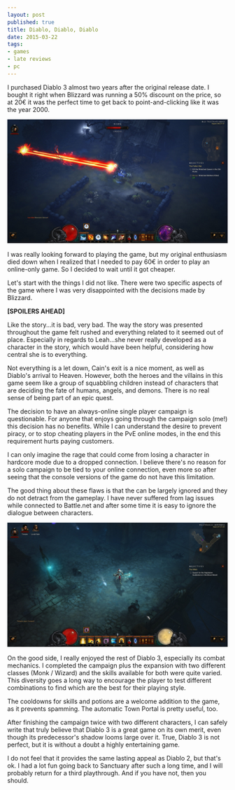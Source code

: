```yaml
---
layout: post
published: true
title: Diablo, Diablo, Diablo
date: 2015-03-22
tags:
- games
- late reviews
- pc
---
```

I purchased Diablo 3 almost two years after the original release date. I bought it right when Blizzard was running a 50% discount on the price, so at 20€ it was the perfect time to get back to point-and-clicking like it was the year 2000.

<img class="center-block img-responsive lazyload" src="/assets/150322/oldtristramroad.jpg" alt="Diablo 3" />

I was really looking forward to playing the game, but my original enthusiasm died down when I realized that I needed to pay 60€ in order to play an online-only game. So I decided to wait until it got cheaper.

<!--more-->

Let's start with the things I did not like. There were two specific aspects of the game where I was very disappointed with the decisions made by Blizzard.

**[SPOILERS AHEAD]**

Like the story...it is bad, very bad. The way the story was presented throughout the game felt rushed and everything related to it seemed out of place. Especially in regards to Leah...she never really developed as a character in the story, which would have been helpful, considering how central she is to everything.

Not everything is a let down, Cain's exit is a nice moment, as well as Diablo's arrival to Heaven. However, both the heroes and the villains in this game seem like a group of squabbling children instead of characters that are deciding the fate of humans, angels, and demons. There is no real sense of being part of an epic quest.

The decision to have an always-online single player campaign is questionable. For anyone that enjoys going through the campaign solo (me!) this decision has no benefits. While I can understand the desire to prevent piracy, or to stop cheating players in the PvE online modes, in the end this requirement hurts paying customers.

I can only imagine the rage that could come from losing a character in hardcore mode due to a dropped connection. I believe there's no reason for a solo campaign to be tied to your online connection, even more so after seeing that the console versions of the game do not have this limitation.

The good thing about these flaws is that the can be largely ignored and they do not detract from the gameplay. I have never suffered from lag issues while connected to Battle.net and after some time it is easy to ignore the dialogue between characters.

<img class="center-block img-responsive lazyload" src="/assets/150322/westmarchcommons.jpg" alt="Diablo 3" />

On the good side, I really enjoyed the rest of Diablo 3, especially its combat mechanics. I completed the campaign plus the expansion with two different classes (Monk / Wizard) and the skills available for both were quite varied. This diversity goes a long way to encourage the player to test different combinations to find which are the best for their playing style.

The cooldowns for skills and potions are a welcome addition to the game, as it prevents spamming. The automatic Town Portal is pretty useful, too.

After finishing the campaign twice with two different characters, I can safely write that truly believe that Diablo 3 is a great game on its own merit, even though its predecessor's shadow looms large over it. True, Diablo 3 is not perfect, but it is without a doubt a highly entertaining game.

I do not feel that it provides the same lasting appeal as Diablo 2, but that's ok. I had a lot fun going back to Sanctuary after such a long time, and I will probably return for a third playthrough. And if you have not, then you should.